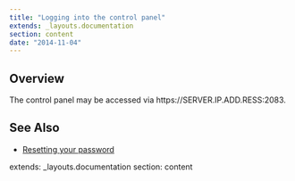 ```yaml
---
title: "Logging into the control panel"
extends: _layouts.documentation
section: content
date: "2014-11-04"
---
```


<h2>Overview</h2> The control panel may be accessed via https://SERVER.IP.ADD.RESS:2083.

<h2>See Also</h2> <ul> <li><a title="Resetting your password" href="{{ $page->baseUrl }}/control-panel/resetting-your-password/">Resetting your password</a></li> </ul>
extends: _layouts.documentation
section: content
